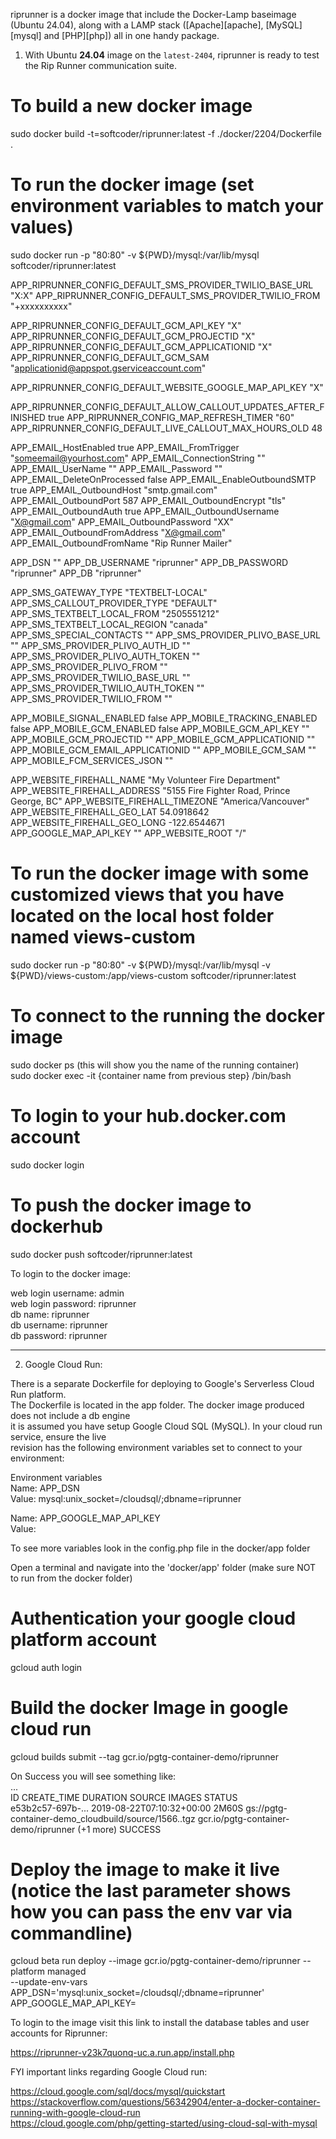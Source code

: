 riprunner is a docker image that include the Docker-Lamp baseimage (Ubuntu 24.04), along with a LAMP stack ([Apache][apache], [MySQL][mysql] and [PHP][php]) all in one handy package.

1. With Ubuntu **24.04** image on the `latest-2404`, riprunner is ready to test the Rip Runner communication suite.  

# To build a new docker image  
sudo docker build -t=softcoder/riprunner:latest -f ./docker/2204/Dockerfile .  

# To run the docker image (set environment variables to match your values) 
sudo docker run -p "80:80" -v ${PWD}/mysql:/var/lib/mysql softcoder/riprunner:latest

APP_RIPRUNNER_CONFIG_DEFAULT_SMS_PROVIDER_TWILIO_BASE_URL "X:X"
APP_RIPRUNNER_CONFIG_DEFAULT_SMS_PROVIDER_TWILIO_FROM "+xxxxxxxxxx"

APP_RIPRUNNER_CONFIG_DEFAULT_GCM_API_KEY "X"
APP_RIPRUNNER_CONFIG_DEFAULT_GCM_PROJECTID "X"
APP_RIPRUNNER_CONFIG_DEFAULT_GCM_APPLICATIONID "X"
APP_RIPRUNNER_CONFIG_DEFAULT_GCM_SAM "applicationid@appspot.gserviceaccount.com"

APP_RIPRUNNER_CONFIG_DEFAULT_WEBSITE_GOOGLE_MAP_API_KEY "X"

APP_RIPRUNNER_CONFIG_DEFAULT_ALLOW_CALLOUT_UPDATES_AFTER_FINISHED true
APP_RIPRUNNER_CONFIG_MAP_REFRESH_TIMER "60"
APP_RIPRUNNER_CONFIG_DEFAULT_LIVE_CALLOUT_MAX_HOURS_OLD 48

APP_EMAIL_HostEnabled true
APP_EMAIL_FromTrigger "someemail@yourhost.com"
APP_EMAIL_ConnectionString ""
APP_EMAIL_UserName ""
APP_EMAIL_Password ""
APP_EMAIL_DeleteOnProcessed false
APP_EMAIL_EnableOutboundSMTP true
APP_EMAIL_OutboundHost "smtp.gmail.com"
APP_EMAIL_OutboundPort 587
APP_EMAIL_OutboundEncrypt "tls"
APP_EMAIL_OutboundAuth true
APP_EMAIL_OutboundUsername "X@gmail.com"
APP_EMAIL_OutboundPassword "XX"
APP_EMAIL_OutboundFromAddress "X@gmail.com"
APP_EMAIL_OutboundFromName "Rip Runner Mailer"

APP_DSN ""
APP_DB_USERNAME "riprunner"
APP_DB_PASSWORD "riprunner"
APP_DB "riprunner"

APP_SMS_GATEWAY_TYPE "TEXTBELT-LOCAL"
APP_SMS_CALLOUT_PROVIDER_TYPE "DEFAULT"
APP_SMS_TEXTBELT_LOCAL_FROM "2505551212"
APP_SMS_TEXTBELT_LOCAL_REGION "canada"
APP_SMS_SPECIAL_CONTACTS ""
APP_SMS_PROVIDER_PLIVO_BASE_URL ""
APP_SMS_PROVIDER_PLIVO_AUTH_ID ""
APP_SMS_PROVIDER_PLIVO_AUTH_TOKEN ""
APP_SMS_PROVIDER_PLIVO_FROM ""
APP_SMS_PROVIDER_TWILIO_BASE_URL ""
APP_SMS_PROVIDER_TWILIO_AUTH_TOKEN ""
APP_SMS_PROVIDER_TWILIO_FROM ""

APP_MOBILE_SIGNAL_ENABLED false
APP_MOBILE_TRACKING_ENABLED false
APP_MOBILE_GCM_ENABLED false
APP_MOBILE_GCM_API_KEY ""
APP_MOBILE_GCM_PROJECTID ""
APP_MOBILE_GCM_APPLICATIONID ""
APP_MOBILE_GCM_EMAIL_APPLICATIONID ""
APP_MOBILE_GCM_SAM ""
APP_MOBILE_FCM_SERVICES_JSON ""

APP_WEBSITE_FIREHALL_NAME "My Volunteer Fire Department"
APP_WEBSITE_FIREHALL_ADDRESS "5155 Fire Fighter Road, Prince George, BC"
APP_WEBSITE_FIREHALL_TIMEZONE "America/Vancouver"
APP_WEBSITE_FIREHALL_GEO_LAT 54.0918642
APP_WEBSITE_FIREHALL_GEO_LONG -122.6544671
APP_GOOGLE_MAP_API_KEY ""
APP_WEBSITE_ROOT "/"

# To run the docker image with some customized views that you have located on the local host folder named views-custom  
sudo docker run -p "80:80" -v ${PWD}/mysql:/var/lib/mysql -v ${PWD}/views-custom:/app/views-custom softcoder/riprunner:latest    

# To connect to the running the docker image  
sudo docker ps (this will show you the name of the running container)  
sudo docker exec -it {container name from previous step} /bin/bash  

# To login to your hub.docker.com account  
sudo docker login  

# To push the docker image to dockerhub  
sudo docker push softcoder/riprunner:latest  

To login to the docker image:  

web login username: admin  
web login password: riprunner  
db name:            riprunner  
db username:        riprunner  
db password:        riprunner  
  
---  

2. Google Cloud Run:  

There is a separate Dockerfile for deploying to Google's Serverless Cloud Run platform.  
The Dockerfile is located in the app folder. The docker image produced does not include a db engine  
it is assumed you have setup Google Cloud SQL (MySQL). In your cloud run service, ensure the live   
revision has the following environment variables set to connect to your environment:  

Environment variables  
Name: APP_DSN  
Value: mysql:unix_socket=/cloudsql/<your instance connection name>;dbname=riprunner  

Name: APP_GOOGLE_MAP_API_KEY  
Value: <your api key>  

To see more variables look in the config.php file in the docker/app folder  

Open a terminal and navigate into the 'docker/app' folder (make sure NOT to run from the docker folder)  

# Authentication your google cloud platform account
gcloud auth login  

# Build the docker Image in google cloud run  
gcloud builds submit --tag gcr.io/pgtg-container-demo/riprunner  

On Success you will see something like:  
...  
ID                CREATE_TIME               DURATION SOURCE                                               IMAGES                                          STATUS  
e53b2c57-697b-... 2019-08-22T07:10:32+00:00 2M60S    gs://pgtg-container-demo_cloudbuild/source/1566..tgz gcr.io/pgtg-container-demo/riprunner (+1 more)  SUCCESS  

# Deploy the image to make it live (notice the last parameter shows how you can pass the env var via commandline)  
gcloud beta run deploy --image gcr.io/pgtg-container-demo/riprunner --platform managed \
       --update-env-vars APP_DSN='mysql:unix_socket=/cloudsql/<your instance connection name>;dbname=riprunner' APP_GOOGLE_MAP_API_KEY=<your api key>  

To login to the image visit this link to install the database tables and user accounts for Riprunner:  

https://riprunner-v23k7quonq-uc.a.run.app/install.php  

FYI important links regarding Google Cloud run:  

https://cloud.google.com/sql/docs/mysql/quickstart  
https://stackoverflow.com/questions/56342904/enter-a-docker-container-running-with-google-cloud-run  
https://cloud.google.com/php/getting-started/using-cloud-sql-with-mysql  

